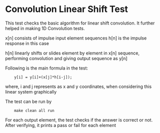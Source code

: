 # Convolution Linear Shift Test 

This test checks the basic algorithm for linear shift convolution. It further helped in making 1D Convolution tests.

x[n] consists of impulse input element sequences 
h[n] is the impulse response in this case


h[n] linearly shifts or slides element by element in x[n] sequence, performing convolution and giving output sequence as y[n]



Following is the main formula in the test:
	
		y[i] = y[i]+(x[j]*h[i-j]);

where, i and j represents as x and y coordinates, when considering this linear system graphically


The test can be run by	
		
		make clean all run

For each output element, the test checks if the answer is correct or not. After verifying, it prints a pass or fail for each element
